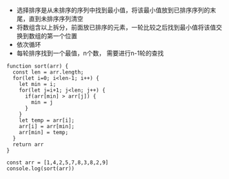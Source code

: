 
- 选择排序是从未排序的序列中找到最小值，将该最小值放到已排序序列的末尾，直到未排序序列清空
- 将数组含以上拆分，前面放已排序的元素，一轮比较之后找到最小值将该值交换到数组的第一个位置
- 依次循环
- 每轮排序找到一个最值，n个数， 需要进行n-1轮的查找


```
function sort(arr) {
  const len = arr.length;
  for(let i=0; i<len-1; i++) {
    let min = i;
    for(let j=i+1; j<len; j++) {
      if(arr[min] > arr[j]) {
        min = j
      }
    }
    let temp = arr[i];
    arr[i] = arr[min];
    arr[min] = temp;
  }
  return arr
}

const arr = [1,4,2,5,7,8,3,8,2,9]
console.log(sort(arr))
```